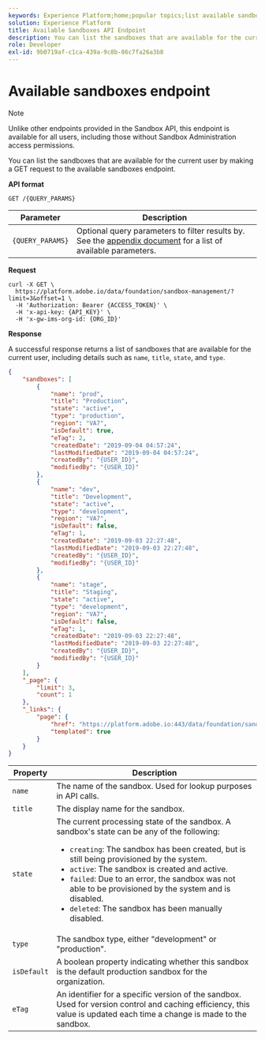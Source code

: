 ```yaml
---
keywords: Experience Platform;home;popular topics;list available sandboxes;list sandboxes
solution: Experience Platform
title: Available Sandboxes API Endpoint
description: You can list the sandboxes that are available for the current user by making a GET request to the available sandboxes endpoint.
role: Developer
exl-id: 9b0719af-c1ca-439a-9c8b-86c7fa26a3b8
---
```

# Available sandboxes endpoint

>[!NOTE]
>
>Unlike other endpoints provided in the Sandbox API, this endpoint is available for all users, including those without Sandbox Administration access permissions.

You can list the sandboxes that are available for the current user by making a GET request to the available sandboxes endpoint.

**API format**

```http
GET /{QUERY_PARAMS}
```

| Parameter | Description |
| --------- | ----------- |
| `{QUERY_PARAMS}` | Optional query parameters to filter results by. See the [appendix document](./appendix.md#query) for a list of available parameters. |

**Request**

```shell
curl -X GET \
  https://platform.adobe.io/data/foundation/sandbox-management/?limit=3&offset=1 \
  -H 'Authorization: Bearer {ACCESS_TOKEN}' \
  -H 'x-api-key: {API_KEY}' \
  -H 'x-gw-ims-org-id: {ORG_ID}'
```

**Response**

A successful response returns a list of sandboxes that are available for the current user, including details such as `name`, `title`, `state`, and `type`.

```json
{
    "sandboxes": [
        {
            "name": "prod",
            "title": "Production",
            "state": "active",
            "type": "production",
            "region": "VA7",
            "isDefault": true,
            "eTag": 2,
            "createdDate": "2019-09-04 04:57:24",
            "lastModifiedDate": "2019-09-04 04:57:24",
            "createdBy": "{USER_ID}",
            "modifiedBy": "{USER_ID}"
        },
        {
            "name": "dev",
            "title": "Development",
            "state": "active",
            "type": "development",
            "region": "VA7",
            "isDefault": false,
            "eTag": 1,
            "createdDate": "2019-09-03 22:27:48",
            "lastModifiedDate": "2019-09-03 22:27:48",
            "createdBy": "{USER_ID}",
            "modifiedBy": "{USER_ID}"
        },
        {
            "name": "stage",
            "title": "Staging",
            "state": "active",
            "type": "development",
            "region": "VA7",
            "isDefault": false,
            "eTag": 1,
            "createdDate": "2019-09-03 22:27:48",
            "lastModifiedDate": "2019-09-03 22:27:48",
            "createdBy": "{USER_ID}",
            "modifiedBy": "{USER_ID}"
        }
    ],
    "_page": {
        "limit": 3,
        "count": 1
    },
    "_links": {
        "page": {
            "href": "https://platform.adobe.io:443/data/foundation/sandbox-management/?limit={limit}&offset={offset}",
            "templated": true
        }
    }
}
```

| Property | Description |
| --- | --- |
| `name` | The name of the sandbox. Used for lookup purposes in API calls. |
| `title` | The display name for the sandbox. |
| `state` | The current processing state of the sandbox. A sandbox's state can be any of the following: <ul><li>`creating`: The sandbox has been created, but is still being provisioned by the system.</li><li>`active`: The sandbox is created and active.</li><li>`failed`: Due to an error, the sandbox was not able to be provisioned by the system and is disabled.</li><li>`deleted`: The sandbox has been manually disabled.</li></ul> |
| `type` | The sandbox type, either "development" or "production". |
| `isDefault` | A boolean property indicating whether this sandbox is the default production sandbox for the organization. |
| `eTag` | An identifier for a specific version of the sandbox. Used for version control and caching efficiency, this value is updated each time a change is made to the sandbox. |
